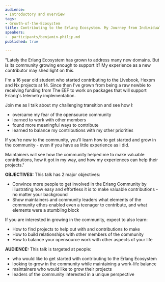 ```yaml
---
audience:
- Introductory and overview
tags:
- Growth-of-the-Ecosystem
title: Contributing to the Erlang Ecosystem. My Journey from Individual Contributor to Maintainer
speakers:
- _participants/benjamin-philip.md
published: true

---
```

"Lately the Erlang Ecosystem has grown to address many new domains. But is its community growing enough to support it? My experience as a new contributor may shed light on this.

I'm a 16 year old student who started contributing to the Livebook, Hexpm and Nx projects at 14. Since then I've grown from being a raw newbie to receiving funding from The EEF to work on packages that will support Erlang's telemetry implementation.

Join me as I talk about my challenging transition and see how I:
* overcame my fear of the opensource community
* learned to work with other members
* found more meaningful ways to contribute
* learned to balance my contributions with my other priorities

If you're new to the community, you'll learn how to get started and grow in the community - even if you have as little experience as i did.

Maintainers will see how the community helped me to make valuable contributions, how it got in my way, and how my experiences can help their projects."

**OBJECTIVES:**
This talk has 2 major objectives:

* Convince more people to get involved in the Erlang Community by illustrating  how easy and effortless it is to make valuable contributions - no matter your background
* Show maintainers and community leaders what elements of the community ethos enabled even a teenager to contribute, and what elements were a stumbling block

If you are interested in growing in the community, expect to also learn:
* How to find projects to help out with and contributions to make
* How to build relationships with other members of the community
* How to balance your opensource work with other aspects of your life

**AUDIENCE:**
This talk is targeted at people:

* who would like to get started with contributing to the Erlang Ecosystem
* looking to grow in the community while maintaining a work-life balance
* maintainers who would like to grow their projects
* leaders of the community interested in a unique perspective
